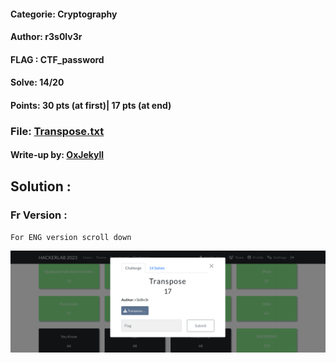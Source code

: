 #### Categorie: Cryptography 
#### **Author**: r3s0lv3r
#### **FLAG** : CTF_**password** 

#### Solve: 14/20 
#### Points: 30 pts (at first)|  17 pts (at end)

### File: [Transpose.txt](Files/Transpose.txt)
#### Write-up by:  [OxJekyll](https://twitter.com/Ted_Kouhouenou)


## Solution :
### Fr Version : 

`For ENG version scroll down` 

![pose](Images/transpose.png)
